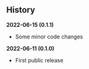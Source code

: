 History
-------

**2022-06-15 (0.1.1)**
 - Some minor code changes

**2022-06-11 (0.1.0)**
 - First public release
